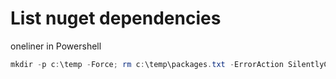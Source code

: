 # List nuget dependencies

oneliner in Powershell

```powershell
mkdir -p c:\temp -Force; rm c:\temp\packages.txt -ErrorAction SilentlyContinue;dotnet nuget why .\MySolution.sln Newtonsoft.Json | Out-File -FilePath c:\temp\packages.txt -Encoding Unicode; echo "-----------------" >> c:\temp\packages.txt ;dotnet list package --include-transitive >> c:\temp\packages.txt ; code c:\temp\packages.txt
```
